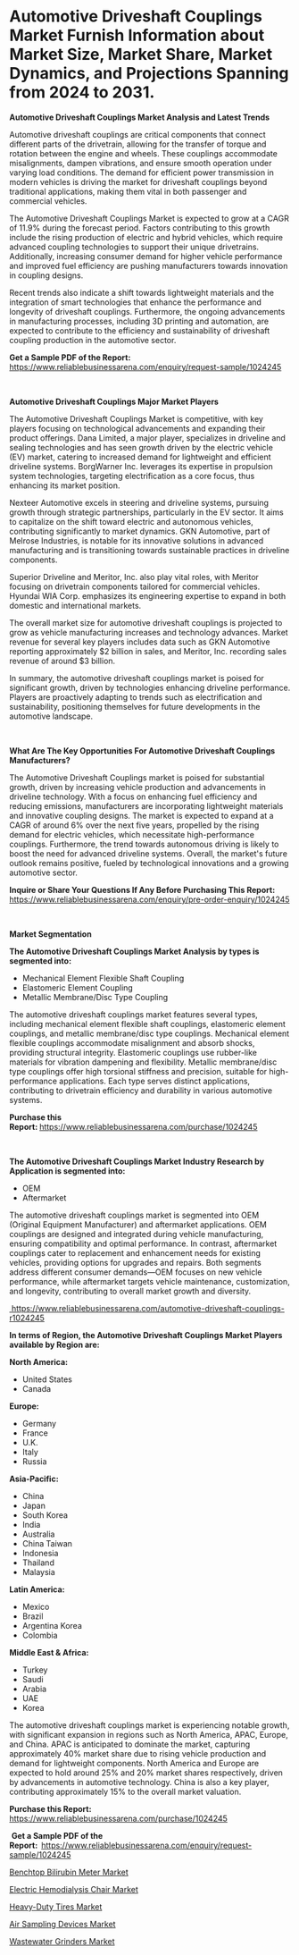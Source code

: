 <p><h1>Automotive Driveshaft Couplings Market Furnish Information about Market Size, Market Share, Market Dynamics, and Projections Spanning from 2024 to 2031.</h1></p><p><strong>Automotive Driveshaft Couplings Market Analysis and Latest Trends</strong></p>
<p><p>Automotive driveshaft couplings are critical components that connect different parts of the drivetrain, allowing for the transfer of torque and rotation between the engine and wheels. These couplings accommodate misalignments, dampen vibrations, and ensure smooth operation under varying load conditions. The demand for efficient power transmission in modern vehicles is driving the market for driveshaft couplings beyond traditional applications, making them vital in both passenger and commercial vehicles.</p><p>The Automotive Driveshaft Couplings Market is expected to grow at a CAGR of 11.9% during the forecast period. Factors contributing to this growth include the rising production of electric and hybrid vehicles, which require advanced coupling technologies to support their unique drivetrains. Additionally, increasing consumer demand for higher vehicle performance and improved fuel efficiency are pushing manufacturers towards innovation in coupling designs.</p><p>Recent trends also indicate a shift towards lightweight materials and the integration of smart technologies that enhance the performance and longevity of driveshaft couplings. Furthermore, the ongoing advancements in manufacturing processes, including 3D printing and automation, are expected to contribute to the efficiency and sustainability of driveshaft coupling production in the automotive sector.</p></p>
<p><strong>Get a Sample PDF of the Report:&nbsp;</strong> <a href="https://www.reliablebusinessarena.com/enquiry/request-sample/1024245?utm_campaign=1398&utm_medium=2&utm_source=Github&utm_content=ia&utm_term=02102024&utm_id=automotive-driveshaft-couplings">https://www.reliablebusinessarena.com/enquiry/request-sample/1024245</a></p>
<p>&nbsp;</p>
<p><strong>Automotive Driveshaft Couplings Major Market Players</strong></p>
<p><p>The Automotive Driveshaft Couplings Market is competitive, with key players focusing on technological advancements and expanding their product offerings. Dana Limited, a major player, specializes in driveline and sealing technologies and has seen growth driven by the electric vehicle (EV) market, catering to increased demand for lightweight and efficient driveline systems. BorgWarner Inc. leverages its expertise in propulsion system technologies, targeting electrification as a core focus, thus enhancing its market position.</p><p>Nexteer Automotive excels in steering and driveline systems, pursuing growth through strategic partnerships, particularly in the EV sector. It aims to capitalize on the shift toward electric and autonomous vehicles, contributing significantly to market dynamics. GKN Automotive, part of Melrose Industries, is notable for its innovative solutions in advanced manufacturing and is transitioning towards sustainable practices in driveline components.</p><p>Superior Driveline and Meritor, Inc. also play vital roles, with Meritor focusing on drivetrain components tailored for commercial vehicles. Hyundai WIA Corp. emphasizes its engineering expertise to expand in both domestic and international markets.</p><p>The overall market size for automotive driveshaft couplings is projected to grow as vehicle manufacturing increases and technology advances. Market revenue for several key players includes data such as GKN Automotive reporting approximately $2 billion in sales, and Meritor, Inc. recording sales revenue of around $3 billion.</p><p>In summary, the automotive driveshaft couplings market is poised for significant growth, driven by technologies enhancing driveline performance. Players are proactively adapting to trends such as electrification and sustainability, positioning themselves for future developments in the automotive landscape.</p></p>
<p>&nbsp;</p>
<p><strong>What Are The Key Opportunities For Automotive Driveshaft Couplings Manufacturers?</strong></p>
<p><p>The Automotive Driveshaft Couplings market is poised for substantial growth, driven by increasing vehicle production and advancements in driveline technology. With a focus on enhancing fuel efficiency and reducing emissions, manufacturers are incorporating lightweight materials and innovative coupling designs. The market is expected to expand at a CAGR of around 6% over the next five years, propelled by the rising demand for electric vehicles, which necessitate high-performance couplings. Furthermore, the trend towards autonomous driving is likely to boost the need for advanced driveline systems. Overall, the market's future outlook remains positive, fueled by technological innovations and a growing automotive sector.</p></p>
<p><strong>Inquire or Share Your Questions If Any Before Purchasing This Report:</strong> <a href="https://www.reliablebusinessarena.com/enquiry/pre-order-enquiry/1024245?utm_campaign=1398&utm_medium=2&utm_source=Github&utm_content=ia&utm_term=02102024&utm_id=automotive-driveshaft-couplings">https://www.reliablebusinessarena.com/enquiry/pre-order-enquiry/1024245</a></p>
<p>&nbsp;</p>
<p><strong>Market Segmentation</strong></p>
<p><strong>The Automotive Driveshaft Couplings Market Analysis by types is segmented into:</strong></p>
<p><ul><li>Mechanical Element Flexible Shaft Coupling</li><li>Elastomeric Element Coupling</li><li>Metallic Membrane/Disc Type Coupling</li></ul></p>
<p><p>The automotive driveshaft couplings market features several types, including mechanical element flexible shaft couplings, elastomeric element couplings, and metallic membrane/disc type couplings. Mechanical element flexible couplings accommodate misalignment and absorb shocks, providing structural integrity. Elastomeric couplings use rubber-like materials for vibration dampening and flexibility. Metallic membrane/disc type couplings offer high torsional stiffness and precision, suitable for high-performance applications. Each type serves distinct applications, contributing to drivetrain efficiency and durability in various automotive systems.</p></p>
<p><strong>Purchase this Report:&nbsp;</strong><a href="https://www.reliablebusinessarena.com/purchase/1024245?utm_campaign=1398&utm_medium=2&utm_source=Github&utm_content=ia&utm_term=02102024&utm_id=automotive-driveshaft-couplings">https://www.reliablebusinessarena.com/purchase/1024245</a></p>
<p>&nbsp;</p>
<p><strong>The Automotive Driveshaft Couplings Market Industry Research by Application is segmented into:</strong></p>
<p><ul><li>OEM</li><li>Aftermarket</li></ul></p>
<p><p>The automotive driveshaft couplings market is segmented into OEM (Original Equipment Manufacturer) and aftermarket applications. OEM couplings are designed and integrated during vehicle manufacturing, ensuring compatibility and optimal performance. In contrast, aftermarket couplings cater to replacement and enhancement needs for existing vehicles, providing options for upgrades and repairs. Both segments address different consumer demands—OEM focuses on new vehicle performance, while aftermarket targets vehicle maintenance, customization, and longevity, contributing to overall market growth and diversity.</p></p>
<p><a href="https://www.reliablebusinessarena.com/automotive-driveshaft-couplings-r1024245?utm_campaign=1398&utm_medium=2&utm_source=Github&utm_content=ia&utm_term=02102024&utm_id=automotive-driveshaft-couplings">&nbsp;https://www.reliablebusinessarena.com/automotive-driveshaft-couplings-r1024245</a></p>
<p><strong>In terms of Region, the Automotive Driveshaft Couplings Market Players available by Region are:</strong></p>
<p>
    <p> <strong> North America: </strong>
        <ul>
            <li>United States</li>
            <li>Canada</li>
        </ul>
        </p> 
    <p> <strong> Europe: </strong>
        <ul>
            <li>Germany</li>
            <li>France</li>
            <li>U.K.</li>
            <li>Italy</li>
            <li>Russia</li>
        </ul>
        </p> 
    <p> <strong> Asia-Pacific: </strong>
        <ul>
            <li>China</li>
            <li>Japan</li>
            <li>South Korea</li>
            <li>India</li>
            <li>Australia</li>
            <li>China Taiwan</li>
            <li>Indonesia</li>
            <li>Thailand</li>
            <li>Malaysia</li>
        </ul>
        </p> 
    <p> <strong> Latin America: </strong>
        <ul>
            <li>Mexico</li>
            <li>Brazil</li>
            <li>Argentina Korea</li>
            <li>Colombia</li>
        </ul>
        </p> 
    <p> <strong> Middle East & Africa: </strong>
        <ul>
            <li>Turkey</li>
            <li>Saudi</li>
            <li>Arabia</li>
            <li>UAE</li>
            <li>Korea</li>
        </ul>
    </p>
    </p>
<p><p>The automotive driveshaft couplings market is experiencing notable growth, with significant expansion in regions such as North America, APAC, Europe, and China. APAC is anticipated to dominate the market, capturing approximately 40% market share due to rising vehicle production and demand for lightweight components. North America and Europe are expected to hold around 25% and 20% market shares respectively, driven by advancements in automotive technology. China is also a key player, contributing approximately 15% to the overall market valuation.</p></p>
<p><strong>Purchase this Report: </strong><a href="https://www.reliablebusinessarena.com/purchase/1024245?utm_campaign=1398&utm_medium=2&utm_source=Github&utm_content=ia&utm_term=02102024&utm_id=automotive-driveshaft-couplings">https://www.reliablebusinessarena.com/purchase/1024245</a></p>
<p>&nbsp;<strong>Get a Sample PDF of the Report:&nbsp;&nbsp;</strong><a href="https://www.reliablebusinessarena.com/enquiry/request-sample/1024245?utm_campaign=1398&utm_medium=2&utm_source=Github&utm_content=ia&utm_term=02102024&utm_id=automotive-driveshaft-couplings">https://www.reliablebusinessarena.com/enquiry/request-sample/1024245</a></p>
<p><strong></strong></p>
<p><p><a href="https://issuu.com/reportprime-2/docs/benchtop-bilirubin-meter-market-siz_27faa3c4c02075?utm_campaign=1398&utm_medium=2&utm_source=Github&utm_content=ia&utm_term=02102024&utm_id=automotive-driveshaft-couplings">Benchtop Bilirubin Meter Market</a></p><p><a href="https://issuu.com/reportprime-2/docs/electric-hemodialysis-chair-market-_626ea6c9c88566?utm_campaign=1398&utm_medium=2&utm_source=Github&utm_content=ia&utm_term=02102024&utm_id=automotive-driveshaft-couplings">Electric Hemodialysis Chair Market</a></p><p><a href="https://github.com/mharielmesa/Market-Research-Report-List-5/blob/main/heavy-duty-tires-market.md?utm_campaign=1398&utm_medium=2&utm_source=Github&utm_content=ia&utm_term=02102024&utm_id=automotive-driveshaft-couplings">Heavy-Duty Tires Market</a></p><p><a href="https://www.linkedin.com/pulse/global-air-sampling-devices-market-size-expected-experience-6czve?utm_campaign=1398&utm_medium=2&utm_source=Github&utm_content=ia&utm_term=02102024&utm_id=automotive-driveshaft-couplings">Air Sampling Devices Market</a></p><p><a href="https://www.linkedin.com/pulse/wastewater-grinders-market-trends-growth-outlook-2024--jufcf?trackingId=NyJdBcEwQR%2BGXDXtgrP9Kw%3D%3D&utm_campaign=1398&utm_medium=2&utm_source=Github&utm_content=ia&utm_term=02102024&utm_id=automotive-driveshaft-couplings">Wastewater Grinders Market</a></p></p>